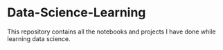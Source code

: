 # Data-Science-Learning
This repository contains all the notebooks and projects I have done while learning data science.
